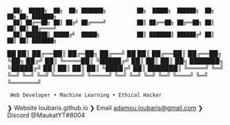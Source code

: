       ██╗  █████╗  ██╗  ██╗ ███████╗          ██╗  █████╗  ██████╗  ██╗   ██╗ ██╗ ███████╗
      ██║ ██╔══██╗ ██║ ██╔╝ ██╔════╝          ██║ ██╔══██╗ ██╔══██╗ ██║   ██║ ██║ ██╔════╝
      ██║ ███████║ █████╔╝  █████╗            ██║ ███████║ ██████╔╝ ██║   ██║ ██║ ███████╗
 ██   ██║ ██╔══██║ ██╔═██╗  ██╔══╝       ██   ██║ ██╔══██║ ██╔══██╗ ╚██╗ ██╔╝ ██║ ╚════██║
 ╚█████╔╝ ██║  ██║ ██║  ██╗ ███████╗     ╚█████╔╝ ██║  ██║ ██║  ██║  ╚████╔╝  ██║ ███████║
  ╚════╝  ╚═╝  ╚═╝ ╚═╝  ╚═╝ ╚══════╝      ╚════╝  ╚═╝  ╚═╝ ╚═╝  ╚═╝   ╚═══╝   ╚═╝ ╚══════╝                                                                              
 
     Web Developer • Machine Learning • Ethical Hacker

❯ Website           loubaris.github.io
❯ Email             adamou.loubaris@gmail.com
❯ Discord           @MaukatYT#8004
